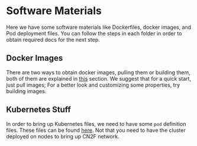 # Software Materials

Here we have some software materials like Dockerfiles, docker images, and Pod deployment files. You can follow the steps in each folder in order to obtain required docs for the next step.

## Docker Images
There are two ways to obtain docker images, pulling them or building them, both of them are explained in [this](./Docker/) section. We suggest that for a quick start, just pull images; For a better look and customizing some properties, try building images.

## Kubernetes Stuff
In order to bring up Kubernetes files, we need to have some `pod` definition files. These files can be found [here](./Kubernetes/). Not that you need to have the cluster deployed on nodes to bring up CN2F network.
